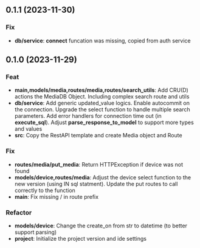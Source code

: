 ## 0.1.1 (2023-11-30)

### Fix

- **db/service**: __connect__ funcation was missing, copied from auth service

## 0.1.0 (2023-11-29)

### Feat

- **main,models/media,routes/media,routes/search_utils**: Add CRU(D) actions the MediaDB Object. Including complex search route and utils
- **db/service**: Add generic updated_value logics. Enable autocommit on the connection. Upgrade the select function to handle multiple search parameters. Add error handlers for connection time out (in __execute_sql__). Adjust __parse_response_to_model__ to support more types and values
- **src**: Copy the RestAPI template and create Media object and Route

### Fix

- **routes/media/put_media**: Return HTTPException if device was not found
- **models/device,routes/media**: Adjust the device select function to the new version (using IN sql statment). Update the put routes to call correctly to the function
- **main**: Fix missing / in route prefix

### Refactor

- **models/device**: Change the create_on from str to datetime (to better support parsing)
- **project**: Initialize the project version and ide settings
